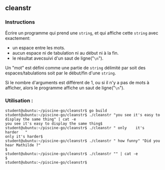 ## cleanstr

### Instructions

Écrire un programme qui prend une `string`, et qui affiche cette `string` avec exactement:
- un espace entre les mots.
- aucun espace ni de tabulation ni au début ni à la fin.
- le résultat avecsuivi d'un saut de ligne("`\n`").

Un "mot" est défini comme une partie de `string` délimité par soit des espaces/tabulations soit par le début/fin d'une `string`.

Si le nombre d'arguments est différent de 1, ou si il n'y a pas de mots à afficher, alors le programme affiche un saut de ligne("`\n`").

### Utilisation :

```console
student@ubuntu:~/piscine-go/cleanstr$ go build
student@ubuntu:~/piscine-go/cleanstr$ ./cleanstr "you see it's easy to display the same thing" | cat -e
you see it's easy to display the same thing$
student@ubuntu:~/piscine-go/cleanstr$ ./cleanstr " only    it's  harder   "
only it's harder$
student@ubuntu:~/piscine-go/cleanstr$ ./cleanstr " how funny" "Did you   hear Mathilde ?"
$
student@ubuntu:~/piscine-go/cleanstr$ ./cleanstr "" | cat -e
$
student@ubuntu:~/piscine-go/cleanstr$
```
